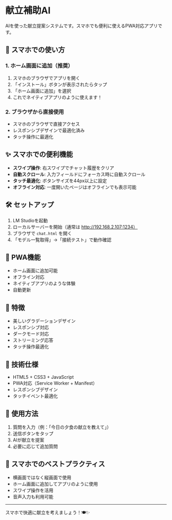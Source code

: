 # 献立補助AI

AIを使った献立提案システムです。スマホでも便利に使えるPWA対応アプリです。

## 🚀 スマホでの使い方

### 1. ホーム画面に追加（推奨）
1. スマホのブラウザでアプリを開く
2. 「インストール」ボタンが表示されたらタップ
3. 「ホーム画面に追加」を選択
4. これでネイティブアプリのように使えます！

### 2. ブラウザから直接使用
- スマホのブラウザで直接アクセス
- レスポンシブデザインで最適化済み
- タッチ操作に最適化

## ✨ スマホでの便利機能

- **スワイプ操作**: 右スワイプでチャット履歴をクリア
- **自動スクロール**: 入力フィールドにフォーカス時に自動スクロール
- **タッチ最適化**: ボタンサイズを44px以上に設定
- **オフライン対応**: 一度開いたページはオフラインでも表示可能

## 🛠️ セットアップ

1. LM Studioを起動
2. ローカルサーバーを開始（通常は http://192.168.2.107:1234）
3. ブラウザで `chat.html` を開く
4. 「モデル一覧取得」→「接続テスト」で動作確認

## 📱 PWA機能

- ホーム画面に追加可能
- オフライン対応
- ネイティブアプリのような体験
- 自動更新

## 🎨 特徴

- 美しいグラデーションデザイン
- レスポンシブ対応
- ダークモード対応
- ストリーミング応答
- タッチ操作最適化

## 🔧 技術仕様

- HTML5 + CSS3 + JavaScript
- PWA対応（Service Worker + Manifest）
- レスポンシブデザイン
- タッチイベント最適化

## 📝 使用方法

1. 質問を入力（例：「今日の夕食の献立を教えて」）
2. 送信ボタンをタップ
3. AIが献立を提案
4. 必要に応じて追加質問

## 🌟 スマホでのベストプラクティス

- 横画面ではなく縦画面で使用
- ホーム画面に追加してアプリのように使用
- スワイプ操作を活用
- 音声入力も利用可能

---

スマホで快適に献立を考えましょう！🍽️✨
